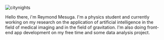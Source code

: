 ![citynights](https://user-images.githubusercontent.com/74803864/115126848-b57b4480-a004-11eb-951f-ea233d505a20.jpg)


<p>Hello there, i'm Reymond Mesuga. I'm a physics student and currently working on my research on the application of artificial intelligence in the field of medical imaging and in the field of gravitation. I'm also doing front-end app development on my free time and some data analysis project.</p>
